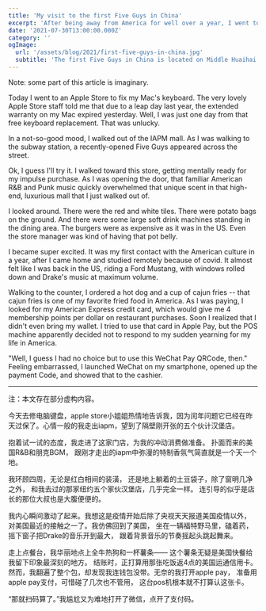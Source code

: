 ```yaml
---
title: 'My visit to the first Five Guys in China'
excerpt: 'After being away from America for well over a year, I went to the first Five Guys in China, recently opened in Shanghai.'
date: '2021-07-30T13:00:00.000Z'
category: ''
ogImage:
  url: '/assets/blog/2021/first-five-guys-in-china.jpg'
  subtitle: 'The first Five Guys in China is located on Middle Huaihai Rd in Shanghai.'
---
```


Note: some part of this article is imaginary.

Today I went to an Apple Store to fix my Mac's keyboard. 
The very lovely Apple Store staff told me that due to a leap day last year,
the extended warranty on my Mac expired yesterday.
Well, I was just one day from that free keyboard replacement. That
was unlucky.

In a not-so-good mood, I walked out of the IAPM mall. As I was walking to the subway station, a recently-opened Five Guys appeared across the street.

Ok, I guess I'll try it. I walked toward this store, getting mentally ready for my impulse purchase. As I was opening the door, that familiar American R&B and Punk music quickly overwhelmed that unique scent in that high-end, luxurious mall that I just walked out of.

I looked around. There were the red and white tiles. There were potato bags on the ground. And there were some large soft drink machines standing in the dining area. The burgers were as expensive as it was in the US. Even the store manager was kind of having that pot belly.

I became super excited. It was my first contact with the American culture in a year, after I came home and studied remotely because of covid. It almost felt like I was back in the US, riding a Ford Mustang, with windows rolled down and Drake's music at maximum volume.

Walking to the counter, I ordered a hot dog and a cup of cajun fries -- that cajun fries is one of my favorite fried food in America. As I was paying, I looked for my American Express credit card, which would give me 4 membership points per dollar on restaurant purchases. Soon I realized that I didn't even bring my wallet. I tried to use that card in Apple Pay, but the POS machine apparently decided not to respond to my sudden yearning for my life in America.

"Well, I guess I had no choice but to use this WeChat Pay QRCode, then." Feeling embarrassed, I launched WeChat on my smartphone, opened up the payment Code, and showed that to the cashier.

---
注：本文存在部分虚构内容。

今天去修电脑键盘，apple store小姐姐热情地告诉我，因为闰年问题它已经在昨天过保了。心情一般的我走出iapm，望到了隔壁刚开张的五个伙计汉堡店。

抱着试一试的态度，我走进了这家门店，为我的冲动消费做准备。
扑面而来的美国R&B和朋克BGM，
跟刚才走出的iapm中弥漫的特制香氛气简直就是一个天一个地。

我环顾四周，无论是红白相间的装潢，
还是地上躺着的土豆袋子，除了窗明几净之外，
和我去过的那家纽约五个家伙汉堡店，几乎完全一样。
连引导的似乎是店长的那位大叔也是大腹便便的。

我内心瞬间激动了起来。我想这是疫情开始后除了央视天天报道美国疫情以外，
对美国最近的接触之一了。我仿佛回到了美国，
坐在一辆福特野马里，磕着药，摇下窗子把Drake的音乐开到最大，
跟着背景音乐的节奏摇起头跳起舞来。

走上点餐台，我华丽地点上全牛热狗和一杯薯条——
这个薯条无疑是美国快餐给我留下印象最深刻的地方。
结账时，正打算用那张吃饭返4点的美国运通信用卡。
然而，我翻遍了整个包，却发现我连钱包没带。无奈的我打开apple pay，
准备用apple pay支付，可惜碰了几次也不管用，
这台pos机根本就不打算认这张卡。

“那就扫码算了。”我尴尬又为难地打开了微信，点开了支付码。


